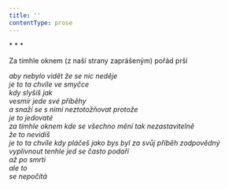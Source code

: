 ```yaml
---
title: ''
contentType: prose
---
```


<section>

\* \* \*

Za tímhle oknem (z naší strany zaprášeným) pořád prší

_aby nebylo vidět že se nic neděje  
je to ta chvíle ve smyčce  
kdy slyšíš jak  
vesmír jede své příběhy  
a snaží se s nimi neztotožňovat protože  
je to jedovaté  
za tímhle oknem kde se všechno mění tak nezastavitelně  
že to nevidíš  
je to ta chvíle kdy pláčeš jako bys byl za svůj příběh zodpovědný  
vyplivnout tenhle jed se často podaří  
až po smrti  
ale to  
se nepočítá_

</section>
